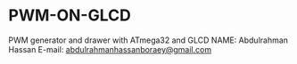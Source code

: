 # PWM-ON-GLCD
PWM generator and drawer with ATmega32 and GLCD
NAME: Abdulrahman Hassan 
E-mail: abdulrahmanhassanboraey@gmail.com

